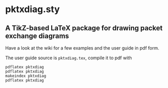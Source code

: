 # pktxdiag.sty

## A TikZ-based LaTeX package for drawing packet exchange diagrams

Have a look at the wiki for a few examples and the user guide in pdf
form.

The user guide source is `pktxdiag.tex`, compile it to pdf with

    pdflatex pktxdiag
    pdflatex pktxdiag
    makeindex pktxdiag
    pdflatex pktxdiag

